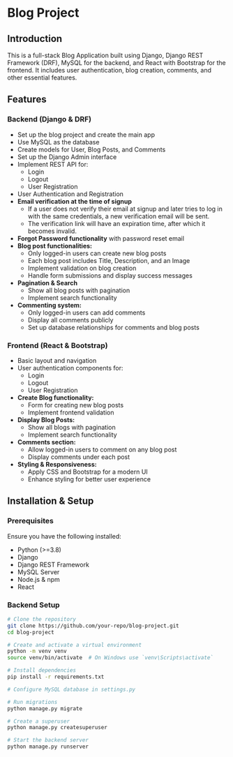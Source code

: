 # Blog Project

## Introduction
This is a full-stack Blog Application built using Django, Django REST Framework (DRF), MySQL for the backend, and React with Bootstrap for the frontend. It includes user authentication, blog creation, comments, and other essential features.

## Features

### Backend (Django & DRF)
- Set up the blog project and create the main app
- Use MySQL as the database
- Create models for User, Blog Posts, and Comments
- Set up the Django Admin interface
- Implement REST API for:
  - Login
  - Logout
  - User Registration
- User Authentication and Registration
- **Email verification at the time of signup**
  - If a user does not verify their email at signup and later tries to log in with the same credentials, a new verification email will be sent.
  - The verification link will have an expiration time, after which it becomes invalid.
- **Forgot Password functionality** with password reset email
- **Blog post functionalities:**
  - Only logged-in users can create new blog posts
  - Each blog post includes Title, Description, and an Image
  - Implement validation on blog creation
  - Handle form submissions and display success messages
- **Pagination & Search**
  - Show all blog posts with pagination
  - Implement search functionality
- **Commenting system:**
  - Only logged-in users can add comments
  - Display all comments publicly
  - Set up database relationships for comments and blog posts

### Frontend (React & Bootstrap)
- Basic layout and navigation
- User authentication components for:
  - Login
  - Logout
  - User Registration
- **Create Blog functionality:**
  - Form for creating new blog posts
  - Implement frontend validation
- **Display Blog Posts:**
  - Show all blogs with pagination
  - Implement search functionality
- **Comments section:**
  - Allow logged-in users to comment on any blog post
  - Display comments under each post
- **Styling & Responsiveness:**
  - Apply CSS and Bootstrap for a modern UI
  - Enhance styling for better user experience

## Installation & Setup

### Prerequisites
Ensure you have the following installed:
- Python (>=3.8)
- Django
- Django REST Framework
- MySQL Server
- Node.js & npm
- React

### Backend Setup
```sh
# Clone the repository
git clone https://github.com/your-repo/blog-project.git
cd blog-project

# Create and activate a virtual environment
python -m venv venv
source venv/bin/activate  # On Windows use `venv\Scripts\activate`

# Install dependencies
pip install -r requirements.txt

# Configure MySQL database in settings.py

# Run migrations
python manage.py migrate

# Create a superuser
python manage.py createsuperuser

# Start the backend server
python manage.py runserver
